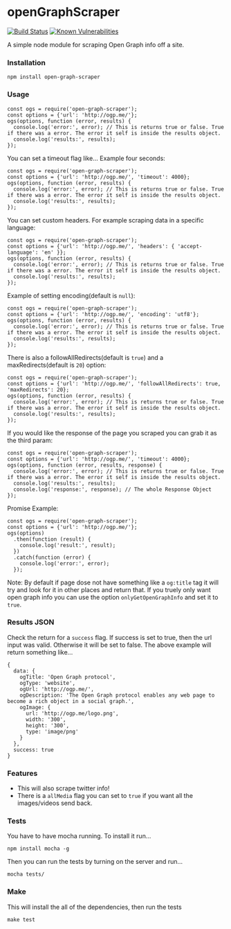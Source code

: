openGraphScraper
==============
[![Build Status](https://travis-ci.org/jshemas/openGraphScraper.png?branch=master)](https://travis-ci.org/jshemas/openGraphScraper)
[![Known Vulnerabilities](https://snyk.io/test/github/jshemas/openGraphScraper/badge.svg)](https://snyk.io/test/github/jshemas/openGraphScraper)

A simple node module for scraping Open Graph info off a site.

### Installation
```
npm install open-graph-scraper
```

### Usage
```
const ogs = require('open-graph-scraper');
const options = {'url': 'http://ogp.me/'};
ogs(options, function (error, results) {
  console.log('error:', error); // This is returns true or false. True if there was a error. The error it self is inside the results object.
  console.log('results:', results);
});

```

You can set a timeout flag like... Example four seconds:
```
const ogs = require('open-graph-scraper');
const options = {'url': 'http://ogp.me/', 'timeout': 4000};
ogs(options, function (error, results) {
  console.log('error:', error); // This is returns true or false. True if there was a error. The error it self is inside the results object.
  console.log('results:', results);
});
```

You can set custom headers. For example scraping data in a specific language:
```
const ogs = require('open-graph-scraper');
const options = {'url': 'http://ogp.me/', 'headers': { 'accept-language': 'en' }};
ogs(options, function (error, results) {
  console.log('error:', error); // This is returns true or false. True if there was a error. The error it self is inside the results object.
  console.log('results:', results);
});
```

Example of setting encoding(default is `null`):
```
const ogs = require('open-graph-scraper');
const options = {'url': 'http://ogp.me/', 'encoding': 'utf8'};
ogs(options, function (error, results) {
  console.log('error:', error); // This is returns true or false. True if there was a error. The error it self is inside the results object.
  console.log('results:', results);
});
```

There is also a followAllRedirects(default is `true`) and a maxRedirects(default is `20`) option:
```
const ogs = require('open-graph-scraper');
const options = {'url': 'http://ogp.me/', 'followAllRedirects': true, 'maxRedirects': 20};
ogs(options, function (error, results) {
  console.log('error:', error); // This is returns true or false. True if there was a error. The error it self is inside the results object.
  console.log('results:', results);
});
```

If you would like the response of the page you scraped you can grab it as the third param:
```
const ogs = require('open-graph-scraper');
const options = {'url': 'http://ogp.me/', 'timeout': 4000};
ogs(options, function (error, results, response) {
  console.log('error:', error); // This is returns true or false. True if there was a error. The error it self is inside the results object.
  console.log('results:', results);
  console.log('response:', response); // The whole Response Object
});
```

Promise Example:
```
const ogs = require('open-graph-scraper');
const options = {'url': 'http://ogp.me/'};
ogs(options)
  .then(function (result) {
    console.log('result:', result);
  })
  .catch(function (error) {
    console.log('error:', error);
  });
```

Note: By default if page dose not have something like a `og:title` tag it will try and look for it in other places and return that. If you truely only want open graph info you can use the option `onlyGetOpenGraphInfo` and set it to `true`.

### Results JSON
Check the return for a ```success``` flag. If success is set to true, then the url input was valid. Otherwise it will be set to false. The above example will return something like...
```
{
  data: {
    ogTitle: 'Open Graph protocol',
    ogType: 'website',
    ogUrl: 'http://ogp.me/',
    ogDescription: 'The Open Graph protocol enables any web page to become a rich object in a social graph.',
    ogImage: {
      url: 'http://ogp.me/logo.png',
      width: '300',
      height: '300',
      type: 'image/png'
    }
  },
  success: true
}
```

### Features
- This will also scrape twitter info!
- There is a `allMedia` flag you can set to `true` if you want all the images/videos send back.

### Tests
You have to have mocha running. To install it run...
```
npm install mocha -g
```
Then you can run the tests by turning on the server and run...
```
mocha tests/
```

### Make
This will install the all of the dependencies, then run the tests
```
make test
```
